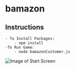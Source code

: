 # bamazon
## Instructions
	- To Install Packages:
		- npm install
	-To Run Game:
		- node bamazonCustomer.js

![Image of Start Screen](https://regalferg.github.com/bamazon/images/start_screen.png)